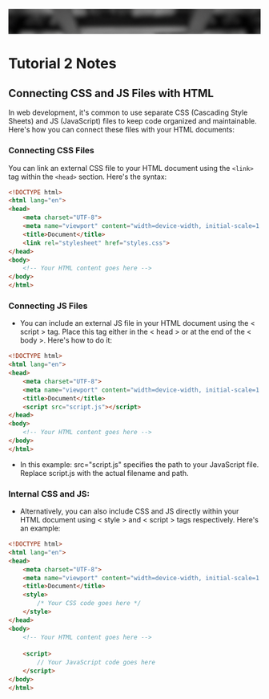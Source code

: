 ![Banner](https://github.com/Auspicious-EX/DailyWebDev/blob/main/Day%2002/images/banner.gif?raw=true)

# Tutorial **2** Notes

## Connecting CSS and JS Files with HTML

In web development, it's common to use separate CSS (Cascading Style Sheets) and JS (JavaScript) files to keep code organized and maintainable. Here's how you can connect these files with your HTML documents:

### Connecting CSS Files

You can link an external CSS file to your HTML document using the `<link>` tag within the `<head>` section. Here's the syntax:

```html
<!DOCTYPE html>
<html lang="en">
<head>
    <meta charset="UTF-8">
    <meta name="viewport" content="width=device-width, initial-scale=1.0">
    <title>Document</title>
    <link rel="stylesheet" href="styles.css">
</head>
<body>
    <!-- Your HTML content goes here -->
</body>
</html>
```

### Connecting JS Files
- You can include an external JS file in your HTML document using the < script > tag. Place this tag either in the < head > or at the end of the < body >. Here's how to do it:

```html
<!DOCTYPE html>
<html lang="en">
<head>
    <meta charset="UTF-8">
    <meta name="viewport" content="width=device-width, initial-scale=1.0">
    <title>Document</title>
    <script src="script.js"></script>
</head>
<body>
    <!-- Your HTML content goes here -->
</body>
</html>
```
- In this example: src="script.js" specifies the path to your JavaScript file. Replace script.js with the actual filename and path.

### Internal CSS and JS:
- Alternatively, you can also include CSS and JS directly within your HTML document using < style > and < script > tags respectively. Here's an example:

```html
<!DOCTYPE html>
<html lang="en">
<head>
    <meta charset="UTF-8">
    <meta name="viewport" content="width=device-width, initial-scale=1.0">
    <title>Document</title>
    <style>
        /* Your CSS code goes here */
    </style>
</head>
<body>
    <!-- Your HTML content goes here -->
    
    <script>
        // Your JavaScript code goes here
    </script>
</body>
</html>
```
